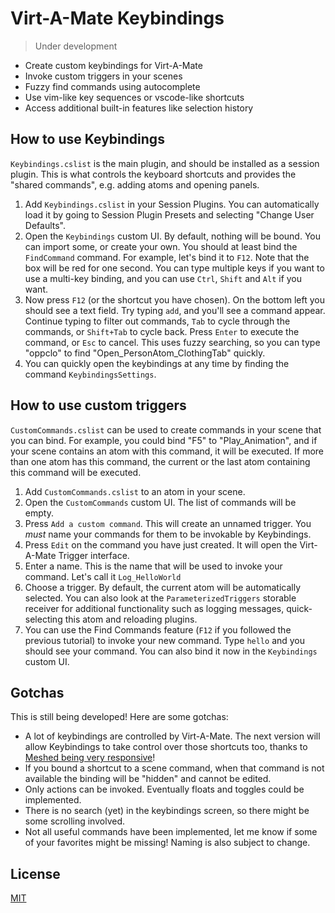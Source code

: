 # Virt-A-Mate Keybindings

> Under development

- Create custom keybindings for Virt-A-Mate
- Invoke custom triggers in your scenes
- Fuzzy find commands using autocomplete
- Use vim-like key sequences or vscode-like shortcuts
- Access additional built-in features like selection history

## How to use Keybindings

`Keybindings.cslist` is the main plugin, and should be installed as a session plugin. This is what controls the keyboard shortcuts and provides the "shared commands", e.g. adding atoms and opening panels.

1. Add `Keybindings.cslist` in your Session Plugins. You can automatically load it by going to Session Plugin Presets and selecting "Change User Defaults".
2. Open the `Keybindings` custom UI. By default, nothing will be bound. You can import some, or create your own. You should at least bind the `FindCommand` command. For example, let's bind it to `F12`. Note that the box will be red for one second. You can type multiple keys if you want to use a multi-key binding, and you can use `Ctrl`, `Shift` and `Alt` if you want.
3. Now press `F12` (or the shortcut you have chosen). On the bottom left you should see a text field. Try typing `add`, and you'll see a command appear. Continue typing to filter out commands, `Tab` to cycle through the commands, or `Shift+Tab` to cycle back. Press `Enter` to execute the command, or `Esc` to cancel. This uses fuzzy searching, so you can type "oppclo" to find "Open_PersonAtom_ClothingTab" quickly.
4. You can quickly open the keybindings at any time by finding the command `KeybindingsSettings`.

## How to use custom triggers

`CustomCommands.cslist` can be used to create commands in your scene that you can bind. For example, you could bind "F5" to "Play_Animation", and if your scene contains an atom with this command, it will be executed. If more than one atom has this command, the current or the last atom containing this command will be executed.

1. Add `CustomCommands.cslist` to an atom in your scene.
2. Open the `CustomCommands` custom UI. The list of commands will be empty.
3. Press `Add a custom command`. This will create an unnamed trigger. You _must_ name your commands for them to be invokable by Keybindings.
4. Press `Edit` on the command you have just created. It will open the Virt-A-Mate Trigger interface.
5. Enter a name. This is the name that will be used to invoke your command. Let's call it `Log_HelloWorld`
6. Choose a trigger. By default, the current atom will be automatically selected. You can also look at the `ParameterizedTriggers` storable receiver for additional functionality such as logging messages, quick-selecting this atom and reloading plugins.
7. You can use the Find Commands feature (`F12` if you followed the previous tutorial) to invoke your new command. Type `hello` and you should see your command. You can also bind it now in the `Keybindings` custom UI.

## Gotchas

This is still being developed! Here are some gotchas:

- A lot of keybindings are controlled by Virt-A-Mate. The next version will allow Keybindings to take control over those shortcuts too, thanks to [Meshed being very responsive](https://hub.virtamate.com/threads/1-20-1-6-ability-to-disable-or-override-built-in-shortcuts-quick-win.3841/#post-9675)!
- If you bound a shortcut to a scene command, when that command is not available the binding will be "hidden" and cannot be edited.
- Only actions can be invoked. Eventually floats and toggles could be implemented.
- There is no search (yet) in the keybindings screen, so there might be some scrolling involved.
- Not all useful commands have been implemented, let me know if some of your favorites might be missing! Naming is also subject to change.

## License

[MIT](LICENSE.md)
